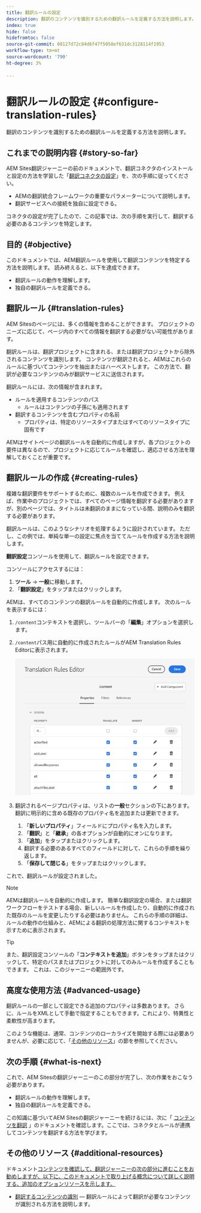 ```yaml
---
title: 翻訳ルールの設定
description: 翻訳のコンテンツを識別するための翻訳ルールを定義する方法を説明します。
index: true
hide: false
hidefromtoc: false
source-git-commit: 08127d72c84d6f47f5058ef631dc3128114f1953
workflow-type: tm+mt
source-wordcount: '790'
ht-degree: 3%

---
```



# 翻訳ルールの設定 {#configure-translation-rules}

翻訳のコンテンツを識別するための翻訳ルールを定義する方法を説明します。

## これまでの説明内容 {#story-so-far}

AEM Sites翻訳ジャーニーの前のドキュメントで、翻訳コネクタのインストールと設定の方法を学習した「[翻訳コネクタの設定](configure-connector.md)」を、次の手順に従ってください。

* AEMの翻訳統合フレームワークの重要なパラメーターについて説明します。
* 翻訳サービスへの接続を独自に設定できる。

コネクタの設定が完了したので、この記事では、次の手順を実行して、翻訳する必要のあるコンテンツを特定します。

## 目的 {#objective}

このドキュメントでは、AEM翻訳ルールを使用して翻訳コンテンツを特定する方法を説明します。 読み終えると、以下を達成できます。

* 翻訳ルールの動作を理解します。
* 独自の翻訳ルールを定義できる。

## 翻訳ルール {#translation-rules}

AEM Sitesのページには、多くの情報を含めることができます。 プロジェクトのニーズに応じて、ページ内のすべての情報を翻訳する必要がない可能性があります。

翻訳ルールは、翻訳プロジェクトに含まれる、または翻訳プロジェクトから除外されるコンテンツを識別します。 コンテンツが翻訳されると、AEMはこれらのルールに基づいてコンテンツを抽出またはハーベストします。 この方法で、翻訳が必要なコンテンツのみが翻訳サービスに送信されます。

翻訳ルールには、次の情報が含まれます。

* ルールを適用するコンテンツのパス
   * ルールはコンテンツの子孫にも適用されます
* 翻訳するコンテンツを含むプロパティの名前
   * プロパティは、特定のリソースタイプまたはすべてのリソースタイプに固有です

AEMはサイトページの翻訳ルールを自動的に作成しますが、各プロジェクトの要件は異なるので、プロジェクトに応じてルールを確認し、適応させる方法を理解しておくことが重要です。

## 翻訳ルールの作成 {#creating-rules}

複雑な翻訳要件をサポートするために、複数のルールを作成できます。 例えば、作業中のプロジェクトでは、すべてのページ情報を翻訳する必要がありますが、別のページでは、タイトルは未翻訳のままになっている間、説明のみを翻訳する必要があります。

翻訳ルールは、このようなシナリオを処理するように設計されています。 ただし、この例では、単純な単一の設定に焦点を当ててルールを作成する方法を説明します。

**翻訳設定**&#x200B;コンソールを使用して、翻訳ルールを設定できます。

コンソールにアクセスするには：

1. **ツール** -> **一般**&#x200B;に移動します。
1. 「**翻訳設定**」をタップまたはクリックします。

AEMは、すべてのコンテンツの翻訳ルールを自動的に作成します。 次のルールを表示するには：

1. `/content`コンテキストを選択し、ツールバーの「**編集**」オプションを選択します。
1. `/content`パス用に自動的に作成されたルールがAEM Translation Rules Editorに表示されます。

   ![翻訳ルールエディター](assets/translation-rules-editor.png)

1. 翻訳されるページプロパティは、リストの&#x200B;**一般**&#x200B;セクションの下にあります。 翻訳に明示的に含める既存のプロパティ名を追加または更新できます。
   1. 「**新しいプロパティ**」フィールドにプロパティ名を入力します。
   1. 「**翻訳**」と「**継承**」の各オプションが自動的にオンになります。
   1. 「**追加**」をタップまたはクリックします。
   1. 翻訳する必要のあるすべてのフィールドに対して、これらの手順を繰り返します。
   1. 「**保存して閉じる**」をタップまたはクリックします。

これで、翻訳ルールが設定されました。

>[!NOTE]
>
>AEMは翻訳ルールを自動的に作成します。 簡単な翻訳設定の場合、または翻訳ワークフローをテストする場合、新しいルールを作成したり、自動的に作成された既存のルールを変更したりする必要はありません。 これらの手順の詳細は、ルールの動作の仕組みと、AEMによる翻訳の処理方法に関するコンテキストを示すために表示されます。

>[!TIP]
>
>また、翻訳設定コンソールの「**コンテキストを追加**」ボタンをタップまたはクリックして、特定のパスまたはプロジェクトに対してのみルールを作成することもできます。 これは、このジャーニーの範囲外です。

## 高度な使用方法 {#advanced-usage}

翻訳ルールの一部として設定できる追加のプロパティは多数あります。 さらに、ルールをXMLとして手動で指定することもできます。これにより、特異性と柔軟性が高まります。

このような機能は、通常、コンテンツのローカライズを開始する際には必要ありませんが、必要に応じて、「[その他のリソース](#additional-resources)」の節を参照してください。

## 次の手順 {#what-is-next}

これで、AEM Sitesの翻訳ジャーニーのこの部分が完了し、次の作業をおこなう必要があります。

* 翻訳ルールの動作を理解します。
* 独自の翻訳ルールを定義できる。

この知識に基づいてAEM Sitesの翻訳ジャーニーを続けるには、次に「 [コンテンツを翻訳](translate-content.md) 」のドキュメントを確認します。ここでは、コネクタとルールが連携してコンテンツを翻訳する方法を学びます。

## その他のリソース {#additional-resources}

ドキュメント[コンテンツを確認して、翻訳ジャーニーの次の部分に進むことをお勧めしますが、以下に、このドキュメントで取り上げる概念について詳しく説明する、追加のオプションリソースを示します。](translate-content.md)

* [翻訳するコンテンツの識別](/help/sites-cloud/administering/translation/rules.md)  — 翻訳ルールによって翻訳が必要なコンテンツが識別される方法を説明します。
